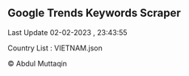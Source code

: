 

## Google Trends Keywords Scraper 
 
Last Update 02-02-2023 , 23:43:55

Country List :
VIETNAM.json



© Abdul Muttaqin 
